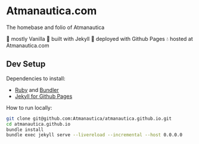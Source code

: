 # Atmanautica.com

The homebase and folio of Atmanautica

🍦 mostly Vanilla
🦹 built with Jekyll
🐙 deployed with Github Pages
💧 hosted at Atmanautica.com

## Dev Setup

Dependencies to install:
- [Ruby](https://www.ruby-lang.org/en/about/) and [Bundler](https://bundler.io/)
- [Jekyll for Github Pages](https://docs.github.com/en/github/working-with-github-pages/setting-up-a-github-pages-site-with-jekyll)

How to run locally:
```sh
git clone git@github.com:Atmanautica/atmanautica.github.io.git
cd atmanautica.github.io
bundle install
bundle exec jekyll serve --livereload --incremental --host 0.0.0.0
```
